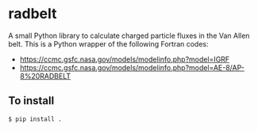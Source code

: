 # radbelt

A small Python library to calculate charged particle fluxes in the Van Allen
belt. This is a Python wrapper of the following Fortran codes:

- https://ccmc.gsfc.nasa.gov/models/modelinfo.php?model=IGRF
- https://ccmc.gsfc.nasa.gov/models/modelinfo.php?model=AE-8/AP-8%20RADBELT

## To install

    $ pip install .
